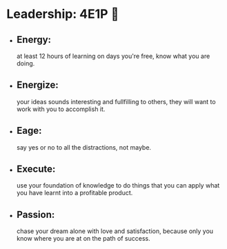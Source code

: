 <h1>Leadership: 4E1P 🤍</h1>


- <h2>Energy:</h2> at least 12 hours of learning on days you're free, know what you are doing.

- <h2>Energize:</h2> your ideas sounds interesting and fullfilling to others, they will want to work with you to accomplish it.

- <h2>Eage:</h2> say yes or no to all the distractions, not maybe.

- <h2>Execute:</h2> use your foundation of knowledge to do things that you can apply what you have learnt into a profitable product.

- <h2>Passion:</h2> chase your dream alone with love and satisfaction, because only you know where you are at on the path of success.
